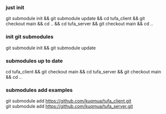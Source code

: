 ### just init
git submodule init && git submodule update && cd tufa_client && git checkout main && cd .. && cd tufa_server && git checkout main && cd ..

### init git submodules
git submodule init && git submodule update

### submodules up to date
cd tufa_client && git checkout main && cd tufa_server && git checkout main && cd ..

### submodules add examples
git submodule add https://github.com/kuqmua/tufa_client.git <br/>
git submodule add https://github.com/kuqmua/tufa_server.git <br/>
